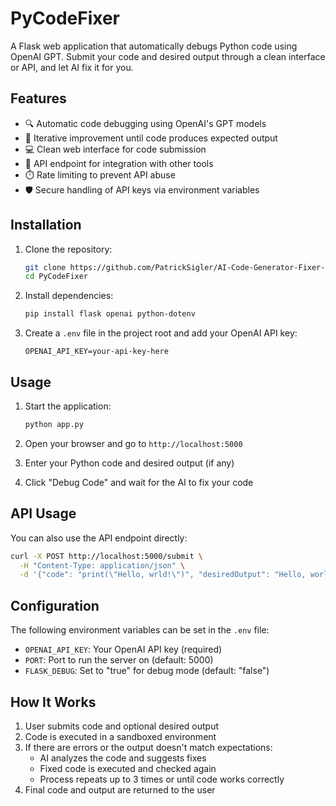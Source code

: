 # PyCodeFixer

A Flask web application that automatically debugs Python code using OpenAI GPT. Submit your code and desired output through a clean interface or API, and let AI fix it for you.

## Features

- 🔍 Automatic code debugging using OpenAI's GPT models
- 🔄 Iterative improvement until code produces expected output
- 💻 Clean web interface for code submission
- 🔌 API endpoint for integration with other tools
- ⏱️ Rate limiting to prevent API abuse
- 🛡️ Secure handling of API keys via environment variables

## Installation

1. Clone the repository:
   ```bash
   git clone https://github.com/PatrickSigler/AI-Code-Generator-Fixer-Verificator
   cd PyCodeFixer
   ```

2. Install dependencies:
   ```bash
   pip install flask openai python-dotenv
   ```

3. Create a `.env` file in the project root and add your OpenAI API key:
   ```
   OPENAI_API_KEY=your-api-key-here
   ```

## Usage

1. Start the application:
   ```bash
   python app.py
   ```

2. Open your browser and go to `http://localhost:5000`

3. Enter your Python code and desired output (if any)

4. Click "Debug Code" and wait for the AI to fix your code

## API Usage

You can also use the API endpoint directly:

```bash
curl -X POST http://localhost:5000/submit \
  -H "Content-Type: application/json" \
  -d '{"code": "print(\"Hello, wrld!\")", "desiredOutput": "Hello, world!"}'
```

## Configuration

The following environment variables can be set in the `.env` file:

- `OPENAI_API_KEY`: Your OpenAI API key (required)
- `PORT`: Port to run the server on (default: 5000)
- `FLASK_DEBUG`: Set to "true" for debug mode (default: "false")

## How It Works

1. User submits code and optional desired output
2. Code is executed in a sandboxed environment
3. If there are errors or the output doesn't match expectations:
   - AI analyzes the code and suggests fixes
   - Fixed code is executed and checked again
   - Process repeats up to 3 times or until code works correctly
4. Final code and output are returned to the user
